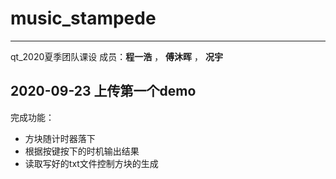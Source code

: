 # music_stampede
---
qt_2020夏季团队课设
成员：**程一浩**  ， **傅沐晖** ， **况宇**

## 2020-09-23 上传第一个demo

完成功能：

* 方块随计时器落下
* 根据按键按下的时机输出结果
* 读取写好的txt文件控制方块的生成
